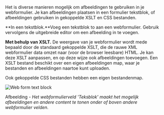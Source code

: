 Het is diverse manieren mogelijk om afbeeldingen te gebruiken in je
webformulier. Je kan afbeeldingen plaatsen in een formulier tekstblok,
of afbeeldingen gebruiken in gekoppelde XSLT en CSS bestanden.

**In een tekstblok.**Voeg een tekstblok to aan een webformulier. Gebruik
vervolgens de uitgebreide editor om een afbeelding in te voegen.

**Met behulp van XSLT.** De weergave van je webformulier wordt mede
bepaald door de standaard gekoppelde XSLT, die de rauwe XML webformulier
data omzet naar (voor de browser leesbare) HTML. Je kan deze XSLT
aanpassen, en op deze wijze ook afbeeldingen toevoegen. Een XSLT bestand
beschikt over een eigen afbeeldingen map, waar je bestanden en
afbeeldingen naartoe kunt uploaden.

Ook gekoppelde CSS bestanden hebben een eigen bestandenmap.

![Web form text block](webformtextblock.png)

Afbeelding - *Het webformulierveld 'Teksblok' maakt het mogelijk
afbeeldingen en andere content te tonen onder of boven andere
webformulier velden.*
